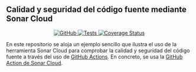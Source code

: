 ## Calidad y seguridad del código fuente mediante Sonar Cloud

<p align="center">
    <a href="https://github.com/ULL-ESIT-INF-DSI-2021/github-actions-sonar-cloud/blob/master/LICENSE">
        <img alt="GitHub" src="https://img.shields.io/github/license/ULL-ESIT-INF-DSI-2021/github-actions-sonar-cloud">
    </a>
    <a href="https://github.com/ULL-ESIT-INF-DSI-2021/github-actions-sonar-cloud/actions/workflows/tests.yml">
        <img alt="Tests" src="https://github.com/ULL-ESIT-INF-DSI-2021/github-actions-sonar-cloud/actions/workflows/tests.yml/badge.svg">
    </a>
    <a href='https://coveralls.io/github/ULL-ESIT-INF-DSI-2021/github-actions-sonar-cloud?branch=main'>
        <img src='https://coveralls.io/repos/github/ULL-ESIT-INF-DSI-2021/github-actions-sonar-cloud/badge.svg?branch=main' alt='Coverage Status' />
    </a>
</p>

En este repositorio se aloja un ejemplo sencillo que ilustra el uso de la herramienta Sonar Cloud para comprobar la calidad
y seguridad del código fuente a través del uso de [GitHub Actions](https://docs.github.com/en/actions). En concreto, se usa
la [GitHub Action de Sonar Cloud](https://github.com/marketplace/actions/sonarcloud-scan).
